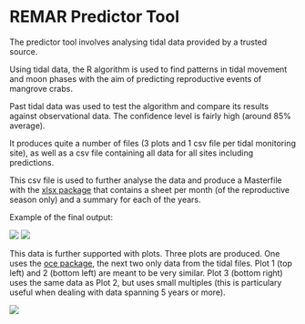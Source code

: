# REMAR Predictor Tool

The predictor tool involves analysing tidal data provided by a trusted source.

Using tidal data, the R algorithm is used to find patterns in tidal movement and moon phases with the aim
of predicting reproductive events of mangrove crabs.

Past tidal data was used to test the algorithm and compare its results against observational data.
The confidence level is fairly high (around 85% average).

It produces quite a number of files (3 plots and 1 csv file per tidal monitoring site), as well as a csv file containing all data for all sites including predictions.

This csv file is used to further analyse the data and produce a Masterfile with the [xlsx package](https://www.rdocumentation.org/packages/xlsx/versions/0.6.5)
that contains a sheet per month (of the reproductive season only) and a summary for each of the years.

Example of the final output:

![](https://github.com/musevarg/REMAR-Predictor-Tool/blob/main/predictor/pics/pic2.PNG)
![](https://github.com/musevarg/REMAR-Predictor-Tool/blob/main/predictor/pics/pic1.PNG)

This data is further supported with plots. Three plots are produced. One uses the [oce package](https://cran.r-project.org/web/packages/oce/index.html), the next two only data from the tidal files. Plot 1 (top left) and 2 (bottom left) are meant to be very similar. Plot 3 (bottom right) uses the same data as Plot 2, but uses small multiples (this is particulary useful when dealing with data spanning 5 years or more).

![](https://github.com/musevarg/REMAR-Predictor-Tool/blob/main/predictor/pics/plots.png)
